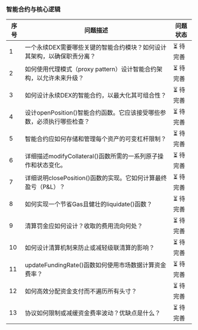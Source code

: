 ### 智能合约与核心逻辑

| 序号 | 问题描述 | 问题状态 |
|------|----------|----------|
| 1 | 一个永续DEX需要哪些关键的智能合约模块？如何设计其架构，以确保职责分离？ | ⏳ 待完善 |
| 2 | 如何使用代理模式（proxy pattern）设计智能合约架构，以允许未来升级？ | ⏳ 待完善 |
| 3 | 如何设计永续DEX的智能合约，以最大化其可组合性？ | ⏳ 待完善 |
| 4 | 设计openPosition()智能合约函数。它应该接受哪些参数，必须执行哪些检查？ | ⏳ 待完善 |
| 5 | 智能合约应如何存储和管理每个资产的可变杠杆限制？ | ⏳ 待完善 |
| 6 | 详细描述modifyCollateral()函数所需的一系列原子操作和状态变化。 | ⏳ 待完善 |
| 7 | 详细说明closePosition()函数的实现。它如何计算最终盈亏（P&L）？ | ⏳ 待完善 |
| 8 | 如何实现一个节省Gas且健壮的liquidate()函数？ | ⏳ 待完善 |
| 9 | 清算罚金应如何设计？收取的费用流向何处？ | ⏳ 待完善 |
| 10 | 如何设计清算机制来防止或减轻级联清算的影响？ | ⏳ 待完善 |
| 11 | updateFundingRate()函数如何使用市场数据计算资金费率？ | ⏳ 待完善 |
| 12 | 如何高效分配资金支付而不遍历所有头寸？ | ⏳ 待完善 |
| 13 | 协议如何限制或减缓资金费率波动？优缺点是什么？ | ⏳ 待完善 |